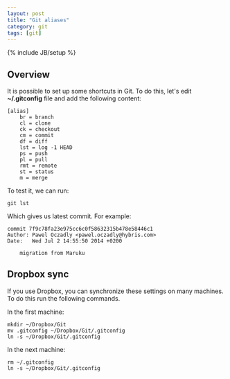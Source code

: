 ```yaml
---
layout: post
title: "Git aliases"
category: git
tags: [git]
---
```

{% include JB/setup %}

## Overview

It is possible to set up some shortcuts in Git. To do this, let's edit **~/.gitconfig** file and add the following content:

    [alias]
        br = branch
        cl = clone
        ck = checkout
        cm = commit
        df = diff
        lst = log -1 HEAD
        ps = push
        pl = pull
        rmt = remote
        st = status
        m = merge

To test it, we can run:

    git lst

Which gives us latest commit. For example:

    commit 7f9c78fa23e975cc6c0f58632315b478e58446c1
    Author: Pawel Oczadly <pawel.oczadly@hybris.com>
    Date:   Wed Jul 2 14:55:50 2014 +0200

        migration from Maruku

## Dropbox sync

If you use Dropbox, you can synchronize these settings on many machines. To do this run the following commands.

In the first machine:

    mkdir ~/Dropbox/Git
    mv .gitconfig ~/Dropbox/Git/.gitconfig
    ln -s ~/Dropbox/Git/.gitconfig

In the next machine:

    rm ~/.gitconfig
    ln -s ~/Dropbox/Git/.gitconfig